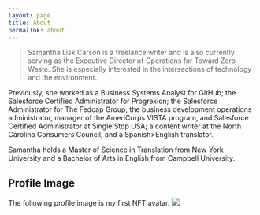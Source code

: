 ```yaml
---
layout: page
title: About
permalink: about
---
```


> Samantha Lisk Carson is a freelance writer and is also currently serving as the Executive Director of Operations for Toward Zero Waste. She is especially interested in the intersections of technology and the environment.

Previously, she worked as a Business Systems Analyst for GitHub; the Salesforce Certified Administrator for Progrexion; the Salesforce Administrator for The Fedcap Group; the business development operations administrator, manager of the AmeriCorps VISTA program, and Salesforce Certified Administrator at Single Stop USA; a content writer at the North Carolina Consumers Council; and a Spanish>English translator. 

Samantha holds a Master of Science in Translation from New York University and a Bachelor of Arts in English from Campbell University.

## Profile Image

The following profile image is my first NFT avatar.
<img class="mx-auto w-1/2" src="{{site.baseurl}}/assets/img/2016_Headshot_copy.jpg">
